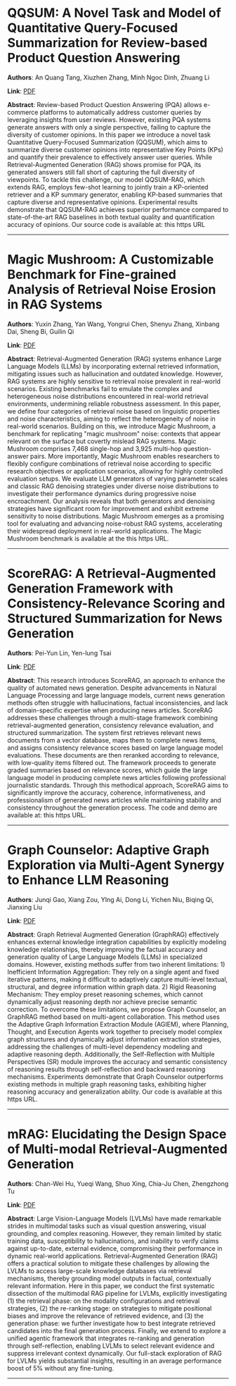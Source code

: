 # QQSUM: A Novel Task and Model of Quantitative Query-Focused Summarization for Review-based Product Question Answering 

**Authors**: An Quang Tang, Xiuzhen Zhang, Minh Ngoc Dinh, Zhuang Li  

**Link**: [PDF](https://arxiv.org/pdf/2506.04020)  

**Abstract**: Review-based Product Question Answering (PQA) allows e-commerce platforms to automatically address customer queries by leveraging insights from user reviews. However, existing PQA systems generate answers with only a single perspective, failing to capture the diversity of customer opinions. In this paper we introduce a novel task Quantitative Query-Focused Summarization (QQSUM), which aims to summarize diverse customer opinions into representative Key Points (KPs) and quantify their prevalence to effectively answer user queries. While Retrieval-Augmented Generation (RAG) shows promise for PQA, its generated answers still fall short of capturing the full diversity of viewpoints. To tackle this challenge, our model QQSUM-RAG, which extends RAG, employs few-shot learning to jointly train a KP-oriented retriever and a KP summary generator, enabling KP-based summaries that capture diverse and representative opinions. Experimental results demonstrate that QQSUM-RAG achieves superior performance compared to state-of-the-art RAG baselines in both textual quality and quantification accuracy of opinions. Our source code is available at: this https URL 

---
# Magic Mushroom: A Customizable Benchmark for Fine-grained Analysis of Retrieval Noise Erosion in RAG Systems 

**Authors**: Yuxin Zhang, Yan Wang, Yongrui Chen, Shenyu Zhang, Xinbang Dai, Sheng Bi, Guilin Qi  

**Link**: [PDF](https://arxiv.org/pdf/2506.03901)  

**Abstract**: Retrieval-Augmented Generation (RAG) systems enhance Large Language Models (LLMs) by incorporating external retrieved information, mitigating issues such as hallucination and outdated knowledge.
However, RAG systems are highly sensitive to retrieval noise prevalent in real-world scenarios.
Existing benchmarks fail to emulate the complex and heterogeneous noise distributions encountered in real-world retrieval environments, undermining reliable robustness assessment.
In this paper, we define four categories of retrieval noise based on linguistic properties and noise characteristics, aiming to reflect the heterogeneity of noise in real-world scenarios.
Building on this, we introduce Magic Mushroom, a benchmark for replicating "magic mushroom" noise: contexts that appear relevant on the surface but covertly mislead RAG systems.
Magic Mushroom comprises 7,468 single-hop and 3,925 multi-hop question-answer pairs.
More importantly, Magic Mushroom enables researchers to flexibly configure combinations of retrieval noise according to specific research objectives or application scenarios, allowing for highly controlled evaluation setups.
We evaluate LLM generators of varying parameter scales and classic RAG denoising strategies under diverse noise distributions to investigate their performance dynamics during progressive noise encroachment.
Our analysis reveals that both generators and denoising strategies have significant room for improvement and exhibit extreme sensitivity to noise distributions.
Magic Mushroom emerges as a promising tool for evaluating and advancing noise-robust RAG systems, accelerating their widespread deployment in real-world applications.
The Magic Mushroom benchmark is available at the this https URL. 

---
# ScoreRAG: A Retrieval-Augmented Generation Framework with Consistency-Relevance Scoring and Structured Summarization for News Generation 

**Authors**: Pei-Yun Lin, Yen-lung Tsai  

**Link**: [PDF](https://arxiv.org/pdf/2506.03704)  

**Abstract**: This research introduces ScoreRAG, an approach to enhance the quality of automated news generation. Despite advancements in Natural Language Processing and large language models, current news generation methods often struggle with hallucinations, factual inconsistencies, and lack of domain-specific expertise when producing news articles. ScoreRAG addresses these challenges through a multi-stage framework combining retrieval-augmented generation, consistency relevance evaluation, and structured summarization. The system first retrieves relevant news documents from a vector database, maps them to complete news items, and assigns consistency relevance scores based on large language model evaluations. These documents are then reranked according to relevance, with low-quality items filtered out. The framework proceeds to generate graded summaries based on relevance scores, which guide the large language model in producing complete news articles following professional journalistic standards. Through this methodical approach, ScoreRAG aims to significantly improve the accuracy, coherence, informativeness, and professionalism of generated news articles while maintaining stability and consistency throughout the generation process. The code and demo are available at: this https URL. 

---
# Graph Counselor: Adaptive Graph Exploration via Multi-Agent Synergy to Enhance LLM Reasoning 

**Authors**: Junqi Gao, Xiang Zou, YIng Ai, Dong Li, Yichen Niu, Biqing Qi, Jianxing Liu  

**Link**: [PDF](https://arxiv.org/pdf/2506.03939)  

**Abstract**: Graph Retrieval Augmented Generation (GraphRAG) effectively enhances external knowledge integration capabilities by explicitly modeling knowledge relationships, thereby improving the factual accuracy and generation quality of Large Language Models (LLMs) in specialized domains. However, existing methods suffer from two inherent limitations: 1) Inefficient Information Aggregation: They rely on a single agent and fixed iterative patterns, making it difficult to adaptively capture multi-level textual, structural, and degree information within graph data. 2) Rigid Reasoning Mechanism: They employ preset reasoning schemes, which cannot dynamically adjust reasoning depth nor achieve precise semantic correction. To overcome these limitations, we propose Graph Counselor, an GraphRAG method based on multi-agent collaboration. This method uses the Adaptive Graph Information Extraction Module (AGIEM), where Planning, Thought, and Execution Agents work together to precisely model complex graph structures and dynamically adjust information extraction strategies, addressing the challenges of multi-level dependency modeling and adaptive reasoning depth. Additionally, the Self-Reflection with Multiple Perspectives (SR) module improves the accuracy and semantic consistency of reasoning results through self-reflection and backward reasoning mechanisms. Experiments demonstrate that Graph Counselor outperforms existing methods in multiple graph reasoning tasks, exhibiting higher reasoning accuracy and generalization ability. Our code is available at this https URL. 

---
# mRAG: Elucidating the Design Space of Multi-modal Retrieval-Augmented Generation 

**Authors**: Chan-Wei Hu, Yueqi Wang, Shuo Xing, Chia-Ju Chen, Zhengzhong Tu  

**Link**: [PDF](https://arxiv.org/pdf/2505.24073)  

**Abstract**: Large Vision-Language Models (LVLMs) have made remarkable strides in multimodal tasks such as visual question answering, visual grounding, and complex reasoning. However, they remain limited by static training data, susceptibility to hallucinations, and inability to verify claims against up-to-date, external evidence, compromising their performance in dynamic real-world applications. Retrieval-Augmented Generation (RAG) offers a practical solution to mitigate these challenges by allowing the LVLMs to access large-scale knowledge databases via retrieval mechanisms, thereby grounding model outputs in factual, contextually relevant information. Here in this paper, we conduct the first systematic dissection of the multimodal RAG pipeline for LVLMs, explicitly investigating (1) the retrieval phase: on the modality configurations and retrieval strategies, (2) the re-ranking stage: on strategies to mitigate positional biases and improve the relevance of retrieved evidence, and (3) the generation phase: we further investigate how to best integrate retrieved candidates into the final generation process. Finally, we extend to explore a unified agentic framework that integrates re-ranking and generation through self-reflection, enabling LVLMs to select relevant evidence and suppress irrelevant context dynamically. Our full-stack exploration of RAG for LVLMs yields substantial insights, resulting in an average performance boost of 5% without any fine-tuning. 

---
